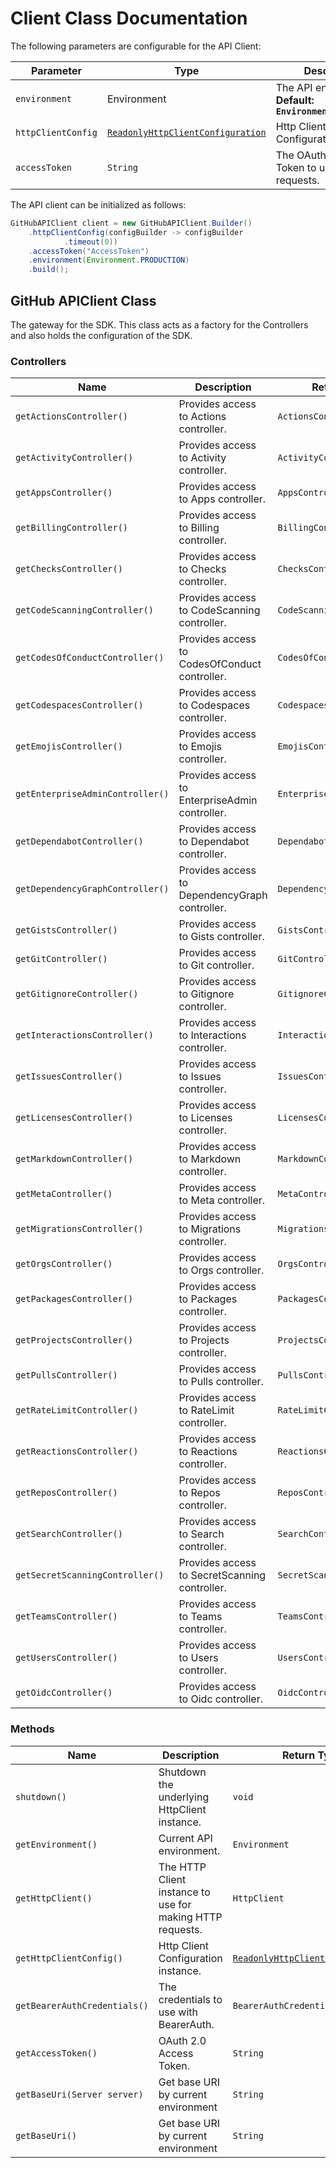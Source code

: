 
# Client Class Documentation

The following parameters are configurable for the API Client:

| Parameter | Type | Description |
|  --- | --- | --- |
| `environment` | Environment | The API environment. <br> **Default: `Environment.PRODUCTION`** |
| `httpClientConfig` | [`ReadonlyHttpClientConfiguration`](http-client-configuration.md) | Http Client Configuration instance. |
| `accessToken` | `String` | The OAuth 2.0 Access Token to use for API requests. |

The API client can be initialized as follows:

```java
GitHubAPIClient client = new GitHubAPIClient.Builder()
    .httpClientConfig(configBuilder -> configBuilder
            .timeout(0))
    .accessToken("AccessToken")
    .environment(Environment.PRODUCTION)
    .build();
```

## GitHub APIClient Class

The gateway for the SDK. This class acts as a factory for the Controllers and also holds the configuration of the SDK.

### Controllers

| Name | Description | Return Type |
|  --- | --- | --- |
| `getActionsController()` | Provides access to Actions controller. | `ActionsController` |
| `getActivityController()` | Provides access to Activity controller. | `ActivityController` |
| `getAppsController()` | Provides access to Apps controller. | `AppsController` |
| `getBillingController()` | Provides access to Billing controller. | `BillingController` |
| `getChecksController()` | Provides access to Checks controller. | `ChecksController` |
| `getCodeScanningController()` | Provides access to CodeScanning controller. | `CodeScanningController` |
| `getCodesOfConductController()` | Provides access to CodesOfConduct controller. | `CodesOfConductController` |
| `getCodespacesController()` | Provides access to Codespaces controller. | `CodespacesController` |
| `getEmojisController()` | Provides access to Emojis controller. | `EmojisController` |
| `getEnterpriseAdminController()` | Provides access to EnterpriseAdmin controller. | `EnterpriseAdminController` |
| `getDependabotController()` | Provides access to Dependabot controller. | `DependabotController` |
| `getDependencyGraphController()` | Provides access to DependencyGraph controller. | `DependencyGraphController` |
| `getGistsController()` | Provides access to Gists controller. | `GistsController` |
| `getGitController()` | Provides access to Git controller. | `GitController` |
| `getGitignoreController()` | Provides access to Gitignore controller. | `GitignoreController` |
| `getInteractionsController()` | Provides access to Interactions controller. | `InteractionsController` |
| `getIssuesController()` | Provides access to Issues controller. | `IssuesController` |
| `getLicensesController()` | Provides access to Licenses controller. | `LicensesController` |
| `getMarkdownController()` | Provides access to Markdown controller. | `MarkdownController` |
| `getMetaController()` | Provides access to Meta controller. | `MetaController` |
| `getMigrationsController()` | Provides access to Migrations controller. | `MigrationsController` |
| `getOrgsController()` | Provides access to Orgs controller. | `OrgsController` |
| `getPackagesController()` | Provides access to Packages controller. | `PackagesController` |
| `getProjectsController()` | Provides access to Projects controller. | `ProjectsController` |
| `getPullsController()` | Provides access to Pulls controller. | `PullsController` |
| `getRateLimitController()` | Provides access to RateLimit controller. | `RateLimitController` |
| `getReactionsController()` | Provides access to Reactions controller. | `ReactionsController` |
| `getReposController()` | Provides access to Repos controller. | `ReposController` |
| `getSearchController()` | Provides access to Search controller. | `SearchController` |
| `getSecretScanningController()` | Provides access to SecretScanning controller. | `SecretScanningController` |
| `getTeamsController()` | Provides access to Teams controller. | `TeamsController` |
| `getUsersController()` | Provides access to Users controller. | `UsersController` |
| `getOidcController()` | Provides access to Oidc controller. | `OidcController` |

### Methods

| Name | Description | Return Type |
|  --- | --- | --- |
| `shutdown()` | Shutdown the underlying HttpClient instance. | `void` |
| `getEnvironment()` | Current API environment. | `Environment` |
| `getHttpClient()` | The HTTP Client instance to use for making HTTP requests. | `HttpClient` |
| `getHttpClientConfig()` | Http Client Configuration instance. | [`ReadonlyHttpClientConfiguration`](http-client-configuration.md) |
| `getBearerAuthCredentials()` | The credentials to use with BearerAuth. | `BearerAuthCredentials` |
| `getAccessToken()` | OAuth 2.0 Access Token. | `String` |
| `getBaseUri(Server server)` | Get base URI by current environment | `String` |
| `getBaseUri()` | Get base URI by current environment | `String` |

